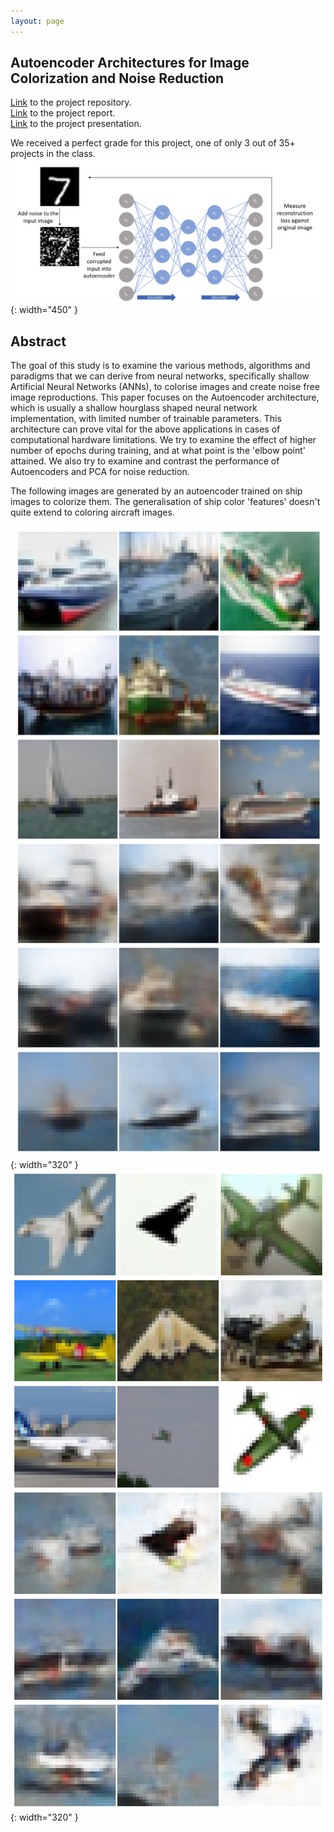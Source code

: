```yaml
---
layout: page
---
```

<h2><b>Autoencoder Architectures for Image Colorization and Noise Reduction</b></h2>

[Link](https://github.com/patel-shivam/Autoencoders) to the project repository.   
[Link](main/files/DS303_report.pdf) to the project report.   
[Link](main/files/DS303_presentation.pdf) to the project presentation. 

We received a perfect grade for this project, one of only 3 out of 35+ projects in the class.   
![Autoencoders](/images/ds303_images/autoencoder_pic.png){: width="450" }

 **Abstract**
-------------------------------------------------------------------

The goal of this study is to examine the various
methods, algorithms and paradigms that we can derive
from neural networks, specifically shallow Artificial Neural
Networks (ANNs), to colorise images and create noise free
image reproductions. This paper focuses on the Autoencoder
architecture, which is usually a shallow hourglass shaped neural
network implementation, with limited number of trainable
parameters. This architecture can prove vital for the above
applications in cases of computational hardware limitations. We
try to examine the effect of higher number of epochs during
training, and at what point is the 'elbow point' attained. We also
try to examine and contrast the performance of Autoencoders
and PCA for noise reduction.  

The following images are generated by an autoencoder trained on ship images to colorize them. The generalisation of ship color 'features' doesn't quite extend to coloring aircraft images.

![Autoencoders](/images/ds303_images/autoencoder_ships.png){: width="320" }
![Autoencoders](/images/ds303_images/autoencoder_planes.png){: width="320" }
